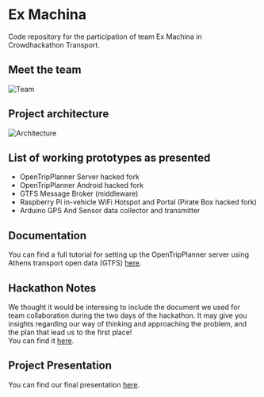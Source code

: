 # Ex Machina
Code repository for the participation of team Ex Machina in Crowdhackathon Transport.

## Meet the team
![Team][1]

## Project architecture
![Architecture][2]

## List of working prototypes as presented
- OpenTripPlanner Server hacked fork
- OpenTripPlanner Android hacked fork
- GTFS Message Broker (middleware)
- Raspberry Pi in-vehicle WiFi Hotspot and Portal (Pirate Box hacked fork)
- Arduino GPS And Sensor data collector and transmitter 

## Documentation
You can find a full tutorial for setting up the OpenTripPlanner server using Athens transport open data (GTFS) [here][4].

## Hackathon Notes
We thought it would be interesing to include the document we used for team collaboration during the two days of the hackathon.
It may give you insights regarding our way of thinking and approaching the problem, and the plan that lead us to the first place!  
You can find it [here][5].

## Project Presentation
You can find our final presentation [here][3].

[1]: /assets/team.png "Team"
[2]: /assets/diagram.png "Architecture Diagram"
[3]: /assets/presentation.pdf "Final Presentation"
[4]: /assets/tutorial.pdf "OpenTripPlanner Athens Tutorial"
[5]: /assets/notes.pdf "Crowdhackathon Notes"
